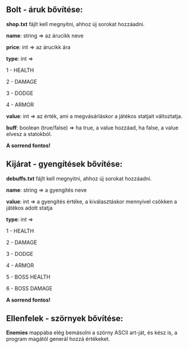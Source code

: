 ## Bolt - áruk bővítése:

**shop.txt** fájlt kell megnyitni, ahhoz új sorokat hozzáadni.

**name**: string => az árucikk neve

**price**: int => az árucikk ára

**type**: int =>

1 - HEALTH

2 - DAMAGE

3 - DODGE

4 - ARMOR

**value**: int => az érték, ami a megvásárláskor a játékos statjait változtatja.

**buff**: boolean (true/false) => ha true, a value hozzáad, ha false, a value elvesz a statokból.

**A sorrend fontos!**

  

## Kijárat - gyengítések bővítése:

**debuffs.txt** fájlt kell megnyitni, ahhoz új sorokat hozzáadni.

**name**: string => a gyengítés neve

**value**: int => a gyengítés értéke, a kiválasztáskor mennyivel csökken a játékos adott statja

**type**: int =>

1 - HEALTH

2 - DAMAGE

3 - DODGE

4 - ARMOR

5 - BOSS HEALTH

6 - BOSS DAMAGE

**A sorrend fontos!**

  

## Ellenfelek - szörnyek bővítése:

**Enemies** mappába elég bemásolni a szörny ASCII art-ját, és kész is, a program magától generál hozzá értékeket.